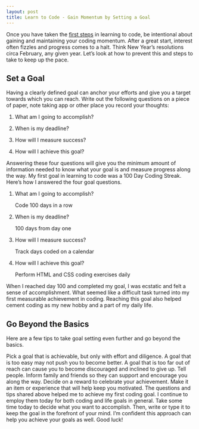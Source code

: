 ```yaml
---
layout: post
title: Learn to Code - Gain Momentum by Setting a Goal
---
```


Once you have taken the <a href="./learn-to-code1">first steps</a> in learning to code, be intentional about gaining and maintaining your coding momentum. After a great start, interest often fizzles and progress comes to a halt. Think New Year’s resolutions circa February, any given year. Let’s look at how to prevent this and steps to take to keep up the pace.

## Set a Goal

Having a clearly defined goal can anchor your efforts and give you a target towards which you can reach. Write out the following questions on a piece of paper, note taking app or other place you record your thoughts:

1.  What am I going to accomplish?

2.  When is my deadline?

3.  How will I measure success?

4.  How will I achieve this goal?

Answering these four questions will give you the minimum amount of information needed to know what your goal is and measure progress along the way. My first goal in learning to code was a 100 Day Coding Streak. Here’s how I answered the four goal questions.

1.  What am I going to accomplish?  

    Code 100 days in a row

2.  When is my deadline?  

	  100 days from day one

3.  How will I measure success?  

	  Track days coded on a calendar

4.  How will I achieve this goal?  

	  Perform HTML and CSS coding exercises daily

When I reached day 100 and completed my goal, I was ecstatic and felt a sense of accomplishment. What seemed like a difficult task turned into my first measurable achievement in coding. Reaching this goal also helped cement coding as my new hobby and a part of my daily life.

## Go Beyond the Basics

Here are a few tips to take goal setting even further and go beyond the basics.

Pick a goal that is achievable, but only with effort and diligence. A goal that is too easy may not push you to become better. A goal that is too far out of reach can cause you to become discouraged and inclined to give up.
Tell people. Inform family and friends so they can support and encourage you along the way.
Decide on a reward to celebrate your achievement. Make it an item or experience that will help keep you motivated.
The questions and tips shared above helped me to achieve my first coding goal. I continue to employ them today for both coding and life goals in general. Take some time today to decide what you want to accomplish. Then, write or type it to keep the goal in the forefront of your mind. I’m confident this approach can help you achieve your goals as well. Good luck!